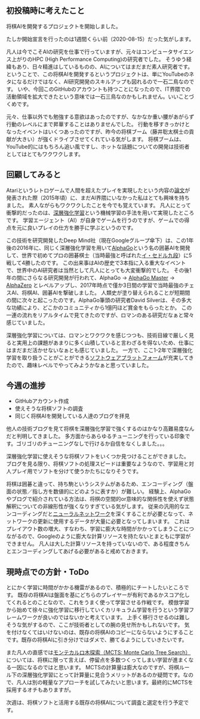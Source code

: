 ## 初投稿時に考えたこと

将棋AIを開発するプロジェクトを開始しました。

たしか開始宣言を行ったのは1週間くらい前（2020-08-15）だった気がします。

凡人は今でこそAIの研究を仕事で行っていますが、元々はコンピュータサイエンス上がりのHPC (High Performance Computing)の研究者でした。
そうゆう経緯もあり、日々精進はしているものの、AIについてはまだまだ素人研究者です。
ということで、この将棋AIを開発するというプロジェクトは、単にYouTubeのネタになるだけではなく、AI研究開発のスキルアップも図れるので一石二鳥なのです。
いや、今回このGitHubのアカウントも持つことになったので、IT界隈での活動領域を拡大できたという意味では一石三鳥なのかもしれません。いいことづくめです。

元々、仕事以外でも勉強する意欲はあったのですが、なかなか重い腰があがらず行動のレベルにまで昇華することはありませんでした。
行動を移すきっかけとなったイベントはいくつあったのですが、昨今の将棋ブーム（藤井聡太棋士の貢献が大きい）が強くドライブさせてくれている気がします。
将棋ブームは、YouTube的にはもちろん追い風ですし、ホットな話題についての開発は技術者としてはとてもワクワクします。

## 回顧してみると
Atariというレトロゲームで人間を超えたプレイを実現したという内容の[論文](https://www.nature.com/articles/nature14236)が発表された際（2015年頃）に、まだAI界隈にいなかった私はとても興味を持ちました。
素人ながらもワクワクしたことを今でも覚えています。
凡人にとって衝撃的だったのは、[深層強化学習](https://ledge.ai/reinforcement-learning/)という機械学習の手法を用いて実現したところです。
学習エージェント（AI）が自身でゲームを行うのですが、ゲームでの得点を元に良いプレイの仕方を勝手に学ぶというのです。

この技術を研究開発したDeep Mind社（現在Googleグループ傘下）は、この1年後の2016年に、同じく深層強化学習を用いて[AlphaGo](https://ja.wikipedia.org/wiki/AlphaGo)という名の囲碁AIを開発して、世界で初めてプロの囲碁棋士（当時最強と呼ばれた[イ・セドル九段](https://ja.wikipedia.org/wiki/%E6%9D%8E%E4%B8%96%E3%83%89%E3%83%AB)）に5戦して4勝したのです。
この出来事はAIの歴史で3本指に入る重大なイベントで、世界中のAI研究者は当然として凡人にとっても大変衝撃的でした。
その後1年の間にさらなる研究開発が行われて、AlphaGo → [AlphaGo Master](https://ja.wikipedia.org/wiki/Master) → [AlphaZero](https://science.sciencemag.org/content/362/6419/1140) とレベルアップし、2017年時点で僅か3日間の学習で当時最強のチェスAI、将棋AI、囲碁AIを撃破しました。
人類史が塗り替えられることが短期間の間に次々と起こったのです。AlphaGo筆頭の研究者David Silverは、その多大な功績により、どこかのコミュニティから1億円ほど賞金をもらったとか。
この一連の流れをリアルタイムで見てきたのですが、ロマンのある研究だなぁと常々感じていました。

深層強化学習については、ロマンとワクワクを感じつつも、技術目線で厳しく見ると実用上の課題があまりに多く山積していると言わざるを得ないため、仕事にはまだまだ活かせないなぁとも感じていました。
一方で、ここ1-2年で深層強化学習を取り扱うことがことができる[ソフトウェアプラットフォーム](https://gym.openai.com/)が充実してきたので、趣味レベルでやってみようかなぁと思っていました。

## 今週の進捗
- GitHubアカウント作成
- 使えそうな将棋ソフトの調査
- 同じく将棋AIを開発している人達のブログを拝見


他人の技術ブログを見て将棋を深層強化学習で強くするのはかなり高難易度なんだと判明してきました。
多方面からあらゆるチューニングを行っている印象です。ゴリゴリのチューニングなしで行けるか自信をなくしました。。。

深層強化学習に使えそうな将棋ソフトをいくつか見つけることができました。
ブログを見る限り、将棋ソフトの処理スピードは重要なようなので、学習用と対人プレイ用でソフトを分けて使うかたちになりそうです。

将棋は囲碁と違って、持ち駒というシステムがあるため、エンコーディング（盤面の状態／指し方を数値的にどのように表すか）が難しい。
経験上、AlphaGoやブログで紹介されている方法は、将棋の空間的or意味的な関係性を使えず状態解釈についての非線形性が強くなりすぎている気がします。
従来の汎用的なエンコーディングだと[ニューラルネットワーク](https://ledge.ai/neural-network/)を深くすることが必要となって、ネットワークの更新に使用するデータが大量に必要となってしまいます。
これはプレイアウト数の増大、すなわち、学習に膨大な時間がかかってしまうことにつながるので、Googleのように膨大な計算リソースを持たないとまともに学習ができません。
凡人は大した計算リソースを持っていないので、ある程度きちんとエンコーディングしてあげる必要があると戒めておきます。

## 現時点での方針・ToDo

とにかく学習に時間がかかる機雷があるので、積極的にチートしたいところです。
既存の将棋AIは盤面を基にどちらのプレイヤーが有利であるかスコア化してくれるとのことなので、これをうまく使って学習させる作戦です。
模倣学習から始めて徐々に強化学習に移行していくカリキュラム学習を行うという学習フレームワークが良いのではないかと考えています。
上手く移行させるのは難しそうな気がするので、ここが技術者としての腕の見せ所かもしれないです。
気を付けなくてはいけないのは、既存の将棋AIのコピーにならないようにすることです。既存の将棋AIに引き分けではダメで、勝てるようにしていきたいです。

また凡人の直感では[モンテカルロ木探索（MCTS: Monte Carlo Tree Search）](https://ja.wikipedia.org/wiki/%E3%83%A2%E3%83%B3%E3%83%86%E3%82%AB%E3%83%AB%E3%83%AD%E6%9C%A8%E6%8E%A2%E7%B4%A2)については、将棋に限って言えば、停留点を多数つくってしまい学習が進まくなる一因になるのではと思います。
MCTSの計算量は膨大なのですが、将棋ルール下の深層強化学習にとって計算量に見合うメリットがあるのか疑問です。なので、凡人は別の軽量なアプローチを試してみたいと思います。最終的にMCTSを採用するオチもありますが。


次週は、将棋ソフトと活用する既存の将棋AIについて調査と選定を行う予定です。
